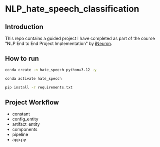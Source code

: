 # NLP_hate_speech_classification


## Introduction
This repo contains a guided project I have completed as part of the course "NLP End to End Project Implementation" by [iNeuron](https://learn.ineuron.ai/).


## How to run

```bash
conda create -n hate_speech python=3.12 -y
```

```bash
conda activate hate_specch
```

```bash
pip install -r requirements.txt
```


## Project Workflow

- constant
- config_entity
- artifact_entity
- components
- pipeline
- app.py
